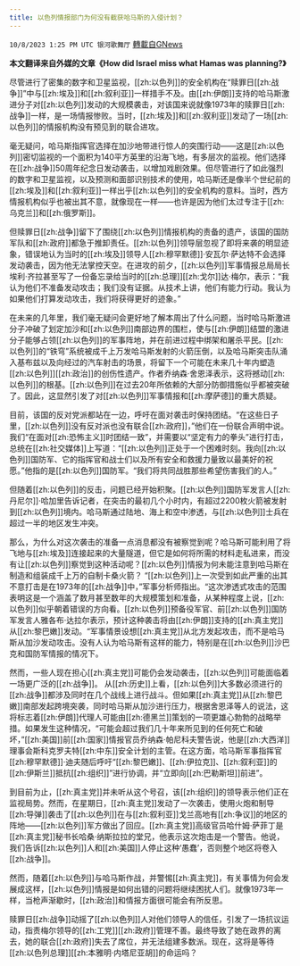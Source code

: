 ```yaml
---
title: 以色列情报部门为何没有截获哈马斯的入侵计划？
---
```

`10/8/2023 1:25 PM UTC 银河歌舞厅` [轉載自GNews](https://gnews.org/articles/1803633)

**本文翻译来自外媒的文章《How did Israel miss what Hamas was planning?》**

尽管进行了密集的数字和卫星监视，[[zh:以色列]]的安全机构在“赎罪日[[zh:战争]]”中与[[zh:埃及]]和[[zh:叙利亚]]一样措手不及。由[[zh:伊朗]]支持的哈马斯激进分子对[[zh:以色列]]发动的大规模袭击，对该国来说就像1973年的赎罪日[[zh:战争]]一样，是一场情报惨败。当时，[[zh:埃及]]和[[zh:叙利亚]]发动了一场[[zh:以色列]]的情报机构没有预见到的联合进攻。

毫无疑问，哈马斯指挥官选择在加沙地带进行惊人的突围行动——这是[[zh:以色列]]密切监视的一个面积为140平方英里的沿海飞地，有多层次的监视。他们选择在[[zh:战争]]50周年纪念日发动袭击，以增加戏剧效果。但尽管进行了如此强烈的数字和卫星监视，以及预测和面部识别技术的使用，哈马斯还是像半个世纪前的[[zh:埃及]]和[[zh:叙利亚]]一样出乎[[zh:以色列]]的安全机构的意料。当时，西方情报机构似乎也被出其不意，就像现在一样——也许是因为他们太过专注于[[zh:乌克兰]]和[[zh:俄罗斯]]。

但赎罪日[[zh:战争]]留下了围绕[[zh:以色列]]情报机构的责备的遗产，该国的国防军队和[[zh:政府]]都急于推卸责任。[[zh:以色列]]领导层忽视了即将来袭的明显迹象，错误地认为当时的[[zh:埃及]]领导人[[zh:穆罕默德]]·安瓦尔·萨达特不会选择发动袭击，因为他无法掌控天空。在进攻的前夕，[[zh:以色列]]军事情报总局局长埃利·齐拉甚至写了一份备忘录给当时的[[zh:总理]][[zh:戈尔]]达·梅尔，表示：“我认为他们不准备发动攻击；我们没有证据。从技术上讲，他们有能力行动。我认为如果他们打算发动攻击，我们将获得更好的迹象。”

在未来的几年里，我们毫无疑问会更好地了解本周出了什么问题，当时哈马斯激进分子冲破了划定加沙和[[zh:以色列]]南部边界的围栏，使与[[zh:伊朗]]结盟的激进分子能够占领[[zh:以色列]]的军事阵地，并在前进过程中绑架和屠杀平民。[[zh:以色列]]的“铁穹”系统被成千上万发哈马斯发射的火箭压倒，以及哈马斯突击队涌入基布兹以及向经过的汽车射击的场景，将留下一个可能在未来几十年内塑造[[zh:以色列]][[zh:政治]]的创伤性遗产。作者乔纳森·舍恩泽表示，这将撼动[[zh:以色列]]的根基。[[zh:以色列]]在过去20年所依赖的大部分防御措施似乎都被突破了。因此，这显然引发了对[[zh:以色列]]军事情报和[[zh:摩萨德]]的重大质疑。

目前，该国的反对党派都站在一边，呼吁在面对袭击时保持团结。“在这些日子里，[[zh:以色列]]没有反对派也没有联合[[zh:政府]]，”他们在一份联合声明中说。我们“在面对[[zh:恐怖主义]]时团结一致”，并需要以“坚定有力的拳头”进行打击，总统在[[zh:社交媒体]]上写道：“[[zh:以色列]]正处于一个困难时刻。我向[[zh:以色列]]国防军、它的指挥官和战士们以及所有安全和救援力量致以最美好的祝愿。”他指的是[[zh:以色列]]国防军。“我们将共同战胜那些希望伤害我们的人。”

但随着[[zh:以色列]]的反击，问题已经开始积聚。[[zh:以色列]]国防军发言人[[zh:丹尼尔]]·哈加里告诉记者，在突击的最初几个小时内，有超过2200枚火箭被发射到[[zh:以色列]]境内。哈马斯通过陆地、海上和空中渗透，与[[zh:以色列]]士兵在超过一半的地区发生冲突。

那么，为什么对这次袭击的准备一点消息都没有被察觉到呢？哈马斯可能利用了将飞地与[[zh:埃及]]连接起来的大量隧道，但它是如何将所需的材料走私进来，而没有让[[zh:以色列]]察觉到这种活动呢？[[zh:以色列]]情报为何未能注意到哈马斯在制造和组装成千上万的自制卡桑火箭？
“[[zh:以色列]]上一次受到如此严重的出其不意打击是在1973年的[[zh:战争]]中，”军事分析师指出。“这次渗透式攻击的范围表明这是一个涵盖了数月甚至数年的大规模策划和准备，从某种程度上说，[[zh:以色列]]似乎朝着错误的方向看。[[zh:以色列]]预备役军官、前[[zh:以色列]]国防军发言人雅各布·达拉尔表示，预计这种袭击将由[[zh:伊朗]]支持的[[zh:真主党]]从[[zh:黎巴嫩]]发动。“军事情景设想[[zh:真主党]]从北方发起攻击，而不是哈马斯从加沙发动攻击。没有人认为哈马斯有这样的能力，特别是在[[zh:以色列]]沙巴克和国防军情报的情况下。

然而，一些人现在担心[[zh:真主党]]可能仍会发动袭击，[[zh:以色列]]可能面临着一场更广泛的[[zh:战争]]。
从[[zh:历史]]上看，[[zh:以色列]]大多数必须进行的[[zh:战争]]都涉及同时在几个战线上进行战斗。但如果[[zh:真主党]]从[[zh:黎巴嫩]]南部发起跨境突袭，同时哈马斯从加沙进行压力，根据舍恩泽等人的说法，这将标志着[[zh:伊朗]]代理人可能由[[zh:德黑兰]]策划的一项更雄心勃勃的战略举措。如果发生这种情况，“可能会超过我们几十年来所见到的任何死亡和破坏，”[[zh:美国]]前[[zh:国家]]情报官员乔纳森·帕尼科夫警告说，他是[[zh:大西洋]]理事会斯科克罗夫特[[zh:中东]]安全计划的主管。在这方面，哈马斯军事指挥官[[zh:穆罕默德]]·迪夫随后呼吁“[[zh:黎巴嫩]]、[[zh:伊拉克]]、[[zh:叙利亚]]的[[zh:伊斯兰]]抵抗[[zh:组织]]”进行协调，并“立即向[[zh:巴勒斯坦]]前进”。

到目前为止，[[zh:真主党]]并未听从这个号召，该[[zh:组织]]的领导表示他们正在监视局势。然而，在星期日，[[zh:真主党]]发动了一次袭击，使用火炮和制导[[zh:导弹]]袭击了[[zh:以色列]]在与[[zh:叙利亚]]戈兰高地有[[zh:争议]]的地区的阵地——[[zh:以色列]]军方做出了回应。[[zh:真主党]]高级官员哈什姆·萨菲丁是[[zh:真主党]]秘书长哈桑·纳斯拉拉的堂兄，他表示这次炮击是一个警告。他说，我们告诉[[zh:以色列]]人和[[zh:美国]]人停止这种‘愚蠢’，否则整个地区将卷入[[zh:战争]]。

然而，随着[[zh:以色列]]与哈马斯作战，并警惕[[zh:真主党]]，有关事情为何会发展成这样，[[zh:以色列]]情报是如何出错的问题将继续困扰人们。就像1973年一样，当枪声渐歇时，[[zh:政治]]和情报方面很可能会有所反思。

赎罪日[[zh:战争]]动摇了[[zh:以色列]]人对他们领导人的信任，引发了一场抗议运动，指责梅尔领导的[[zh:工党]][[zh:政府]]管理不善。最终导致了她在政界的离去，她的联合[[zh:政府]]失去了席位，并无法组建多数派。现在，这将是等待[[zh:以色列总理]][[zh:本雅明·内塔尼亚胡]]的命运吗？
